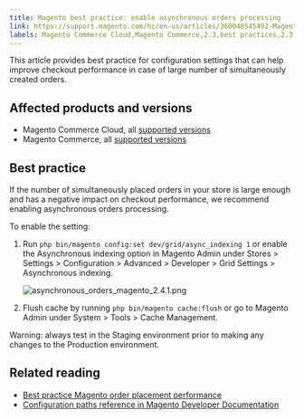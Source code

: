 ```yaml
---
title: Magento best practice: enable asynchronous orders processing
link: https://support.magento.com/hc/en-us/articles/360048545492-Magento-best-practice-enable-asynchronous-orders-processing
labels: Magento Commerce Cloud,Magento Commerce,2.3,best practices,2.3.x,2.4,checkout performance,asynchronous orders,2.4.x
---
```


This article provides best practice for configuration settings that can help improve checkout performance in case of large number of simultaneously created orders.

## Affected products and versions

* Magento Commerce Cloud, all [supported versions](https://magento.com/sites/default/files/magento-software-lifecycle-policy.pdf)
* Magento Commerce, all [supported versions](https://magento.com/sites/default/files/magento-software-lifecycle-policy.pdf)

## Best practice

If the number of simultaneously placed orders in your store is large enough and has a negative impact on checkout performance, we recommend enabling asynchronous orders processing. 

To enable the setting:

1. Run `` php bin/magento config:set dev/grid/async_indexing 1 `` or enable the Asynchronous indexing option in Magento Admin under Stores > Settings > Configuration > Advanced > Developer > Grid Settings > Asynchronous indexing.  
      
    ![asynchronous_orders_magento_2.4.1.png](https://support.magento.com/hc/article_attachments/360085549312/asynchronous_orders_magento_2.4.1.png)  
      
    
1. Flush cache by running `` php bin/magento cache:flush `` or go to Magento Admin under  System > Tools > Cache Management.

<p class="warning">Warning: always test in the Staging environment prior to making any changes to the Production environment.</p>

<h2 class="warning">Related reading</h2>

* [Best practice Magento order placement performance](https://support.magento.com/hc/en-us/articles/360048170772)
* [Configuration paths reference in Magento Developer Documentation](https://devdocs.magento.com/guides/v2.4/config-guide/prod/config-reference-most.html)